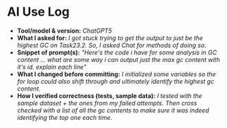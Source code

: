 # AI Use Log
- **Tool/model & version:** *ChatGPT5*
- **What I asked for:** *I got stuck trying to get the output to just be the highest GC on Task23.2. So, I asked Chat for methods of doing so.*
- **Snippet of prompt(s):** *"Here's the code i have for some analysis in GC content ... what are some way i can output just the max gc content with it's id. explain each line"*
- **What I changed before committing:** *I initialized some variables so the for loop could also shift through and ultimately identify the highest gc content.*
- **How I verified correctness (tests, sample data):** *I tested with the sample dataset + the ones from my failed attempts. Then cross checked with a list of all the gc contents to make sure it was indeed identifying the top one each time.*
  
